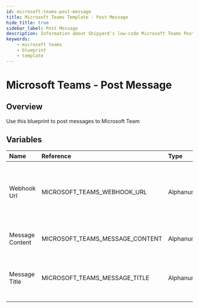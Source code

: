 ```yaml
---
id: microsoft-teams-post-message
title: Microsoft Teams Template - Post Message
hide_title: true
sidebar_label: Post Message
description: Information about Shipyard's low-code Microsoft Teams Post Message blueprint. Sends a message to Microsoft Teams 
keywords:
    - microsoft teams
    - blueprint
    - template
---
```


# Microsoft Teams - Post Message

## Overview
Use this blueprint to post messages to Microsoft Team

## Variables

| Name | Reference | Type | Required | Default | Options | Description |
|:-----|:----------|:-----|:---------|:--------|:--------|:------------|
| Webhook Url | MICROSOFT_TEAMS_WEBHOOK_URL  | Alphanumeric |:white_check_mark: | - | - | The webhook url specific to the channel you wish to post a message to |
| Message Content | MICROSOFT_TEAMS_MESSAGE_CONTENT  | Alphanumeric |:white_check_mark: | - | - | The message you wish to post |
| Message Title | MICROSOFT_TEAMS_MESSAGE_TITLE  | Alphanumeric |:heavy_minus_sign: | - | - | Gives your message a title. This is bold text above your message |


